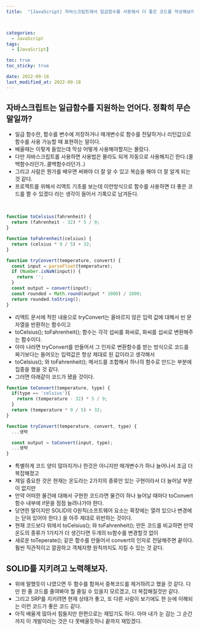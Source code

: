 ```yaml
---
title:  "[JavaScript] 자바스크립트에서 일급함수를 사용해서 더 좋은 코드를 작성해보자" 



categories:
  - JavaScript
tags:
  - [JavaScript]

toc: true
toc_sticky: true

date: 2022-09-18
last_modified_at: 2022-09-18
---
```



## 자바스크립트는 일급함수를 지원하는 언어다. 정확히 무슨말일까?
- 일급 함수란, 함수를 변수에 저장하거나 매개변수로 함수를 전달하거나 리턴값으로 함수를 사용 가능할 때 표현하는 말이다.
- 배울때는 이렇게 들었는데 막상 어떻게 사용해야할지는 몰랐다.
- 다만 자바스크립트를 사용하면 사용법은 몰라도 되게 자동으로 사용해지긴 한다.(콜백함수라던가..콜백함수라던가..)
- 그리고 사람은 뭔가를 배우면 써봐야 더 잘 알 수 있고 복습을 해야 더 잘 알게 되는 것 같다.
- 프로젝트를 위해서 리액트 기초를 보는데 이런방식으로 함수를 사용하면 더 좋은 코드를 짤 수 있겠다 라는 생각이 들어서 기록으로 남겨둔다.

<br/>

```js
function toCelsius(fahrenheit) {
  return (fahrenheit - 32) * 5 / 9;
}

function toFahrenheit(celsius) {
  return (celsius * 9 / 5) + 32;
}

function tryConvert(temperature, convert) {
  const input = parseFloat(temperature);
  if (Number.isNaN(input)) {
    return '';
  }
  const output = convert(input);
  const rounded = Math.round(output * 1000) / 1000;
  return rounded.toString();
}
```
- 리액트 문서에 적힌 내용으로 tryConvert는 올바르지 않은 입력 값에 대해서 빈 문자열을 반환하는 함수이고
- toCelsius(); toFahrenheit(); 함수는 각각 섭씨를 화씨로, 화씨를 섭씨로 변환해주는 함수이다.
- 아마 나라면 tryConvert를 만들어서 그 인자로 변환함수를 받는 방식으로 코드를 짜기보다는 들어오는 입력값은 항상 제대로 된 값이라고 생각해서
- toCelsius(); 와 toFahrenheit(); 메서드를 조합해서 하나의 함수로 만드는 부분에 집중을 했을 것 같다.
- 그러면 아래같이 코드가 됐을 것이다.

```js
function toConvert(temperature, type) {
  if(type == 'celsius'){
    return (temperature - 32) * 5 / 9;
  }
  return (temperature * 9 / 5) + 32;
}

function tryConvert(temperature, convert, type) {
  ...생략

  const output = toConvert(input, type);
  ...생략
}
```

- 특별하게 코드 양이 많아지거나 한것은 아니지만 매개변수가 하나 늘어나서 조금 더 복잡해졌고
- 제일 중요한 것은 현재는 온도라는 2가지의 종류만 있는 구현이라서 더 늘어날 부분이 없지만
- 만약 어떠한 물건에 대해서 구현한 코드라면 물건이 하나 늘어날 때마다 toConvert 함수 내부에 if문을 점점 늘려나가야 한다.
- 당연한 말이지만 SOLID의 O원칙(소프트웨어 요소는 확장에는 열려 있으나 변경에는 닫혀 있어야 한다.) 을 아주 제대로 위반하는 것이다.
- 현재 코드보다 위에서 toCelsius(); 와 toFahrenheit(); 만든 코드를 비교하면 만약 온도의 종류가 1가지가 더 생긴다면 두개의 to함수를 변경할것 없이
- 새로운 toTeperate(); 같은 함수를 만들어서 convert의 인자로 전달해주면 끝이다. 훨씬 직관적이고 깔끔하고 객체지향 원칙까지도 지킬 수 있는 것 같다.


## SOLID를 지키려고 노력해보자.
- 위에 말했듯이 나였으면 두 함수를 함쳐서 중복코드를 제거하려고 했을 것 같다. 다만 한 줄 코드를 줄여봐야 뭘 줄일 수 있을지 모르겠고, 더 복잡해질것만 같다.
- 그리고 SRP를 지키려면 현재 상태가 좋고, 또 다른 사람이 보기에도 한 눈에 이해되는 이런 코드가 좋은 코드 같다.
- 아직 배울게 많아서 힘들지만 한편으로는 재밌기도 하다. 아마 내가 눈 감는 그 순간까지 이 개발이라는 것은 다 못배울듯하니 끝까지 재밌겠다.


<!-- [맨 위](#){: .btn .btn--primary }{: .align-right} 스크롤시 자동으로 up to 화살표가 나오므로 삭제 -->
